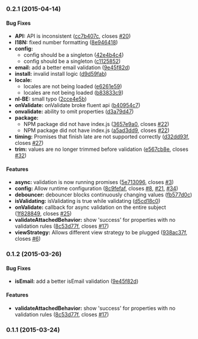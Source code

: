 ### 0.2.1 (2015-04-14)


#### Bug Fixes

* **API:** API is inconsistent ([cc7b407c](https://github.com/aurelia/validation/commit/cc7b407c97f499b0b920c2918173d0966882c745), closes [#20](https://github.com/aurelia/validation/issues/20))
* **I18N:** fixed number formatting ([8e946418](https://github.com/aurelia/validation/commit/8e946418b93e55f7be12d5f74370a186dd2f6346))
* **config:**
  * config should be a singleton ([42e4b4c4](https://github.com/aurelia/validation/commit/42e4b4c484e462363c649bad93add8ee37c6310e))
  * config should be a singleton ([c1125852](https://github.com/aurelia/validation/commit/c11258521bb112c161862235767c5d27042f73ad))
* **email:** add a better email validation ([9e45f82d](https://github.com/aurelia/validation/commit/9e45f82db028c71a88a5d75c4fdf678c5474e7a3))
* **install:** invalid install logic ([d9d59fab](https://github.com/aurelia/validation/commit/d9d59fab394f745cb085a5a264eb1a8aa34c7636))
* **locale:**
  * locales are not being loaded ([e6261e59](https://github.com/aurelia/validation/commit/e6261e59843fcd8d53c4f08096bd14b1ef38dcc4))
  * locales are not being loaded ([b83833c9](https://github.com/aurelia/validation/commit/b83833c92cd06ea306f842bcb7e3f1758f5433ae))
* **nl-BE:** small typo ([2cce4e5b](https://github.com/aurelia/validation/commit/2cce4e5b245791e43567b96c61e6c7215b4506ee))
* **onValidate:** onValidate broke fluent api ([b40954c7](https://github.com/aurelia/validation/commit/b40954c7baab3fa537412f09b60e5a064cac842d))
* **onvalidate:** ability to omit properties ([d3a79d47](https://github.com/aurelia/validation/commit/d3a79d47aac5a8e5d760f88a7b3f6d3dce456a38))
* **package:**
  * NPM package did not have index.js ([3657e9a0](https://github.com/aurelia/validation/commit/3657e9a0ed4d10cbd92b1313c17a1d510f6b6eef), closes [#22](https://github.com/aurelia/validation/issues/22))
  * NPM package did not have index.js ([a5ad3dd9](https://github.com/aurelia/validation/commit/a5ad3dd91b08ea6b64fcdc074fc6b7ab7ad5fc63), closes [#22](https://github.com/aurelia/validation/issues/22))
* **timing:** Promises that finish late are not supported correctly ([d32dd93f](https://github.com/aurelia/validation/commit/d32dd93f6c5c0565f0a171f73f70da05cb739913), closes [#27](https://github.com/aurelia/validation/issues/27))
* **trim:** values are no longer trimmed before validation ([e567cb8e](https://github.com/aurelia/validation/commit/e567cb8e450fe56a8d1e98fa48ec3d940c052507), closes [#32](https://github.com/aurelia/validation/issues/32))


#### Features

* **async:** validation is now running promises ([5e713096](https://github.com/aurelia/validation/commit/5e713096ca75a330521d2d1f2c09374f3e190068), closes [#3](https://github.com/aurelia/validation/issues/3))
* **config:** Allow runtime configuration ([8c9fefaf](https://github.com/aurelia/validation/commit/8c9fefaf51395fb180aa9575456a335bc69ace6c), closes [#8](https://github.com/aurelia/validation/issues/8), [#21](https://github.com/aurelia/validation/issues/21), [#34](https://github.com/aurelia/validation/issues/34))
* **debouncer:** debouncer blocks continuously changing values ([fb577d0c](https://github.com/aurelia/validation/commit/fb577d0c1acbfafd2ce835c598c5137e8a694850))
* **isValidating:** isValidating is true while validating ([d5cd18c0](https://github.com/aurelia/validation/commit/d5cd18c0601d1246ac1af9cf274db160ebdd26ba))
* **onValidate:** callback for async validation on the entire subject ([1f828849](https://github.com/aurelia/validation/commit/1f828849ed13e31088b3c5e88254bacc51153d19), closes [#25](https://github.com/aurelia/validation/issues/25))
* **validateAttachedBehavior:** show 'success' for properties with no validation rules ([8c53d77f](https://github.com/aurelia/validation/commit/8c53d77f9d10d1abc0f53898dce13ba0d216dda7), closes [#17](https://github.com/aurelia/validation/issues/17))
* **viewStrategy:** Allows different view strategy to be plugged ([938ac37f](https://github.com/aurelia/validation/commit/938ac37f12b23db2f72e820ef3405fec63ee8c68), closes [#6](https://github.com/aurelia/validation/issues/6))


### 0.1.2 (2015-03-26)


#### Bug Fixes

* **isEmail:** add a better isEmail validation ([9e45f82d](https://github.com/aurelia/validation/commit/9e45f82db028c71a88a5d75c4fdf678c5474e7a3))


#### Features

* **validateAttachedBehavior:** show 'success' for properties with no validation rules ([8c53d77f](https://github.com/aurelia/validation/commit/8c53d77f9d10d1abc0f53898dce13ba0d216dda7), closes [#17](https://github.com/aurelia/validation/issues/17))


### 0.1.1 (2015-03-24)

